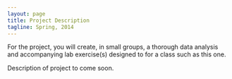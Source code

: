 ```yaml
---
layout: page
title: Project Description
tagline: Spring, 2014
---
```


For the project, you will create, in small groups, a thorough data analysis and accompanying lab exercise(s) designed to  for a class such as this one.   

Description of project to come soon.

